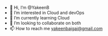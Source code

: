 - 👋 Hi, I’m @YakeenB
- 👀 I’m interested in Cloud and devOps
- 🌱 I’m currently learning Cloud
- 💞️ I’m looking to collaborate on both
- 📫 How to reach me yakeenbajgai@gmail.com

<!---
YakeenB/YakeenB is a ✨ special ✨ repository because its `README.md` (this file) appears on your GitHub profile.
You can click the Preview link to take a look at your changes.
--->
